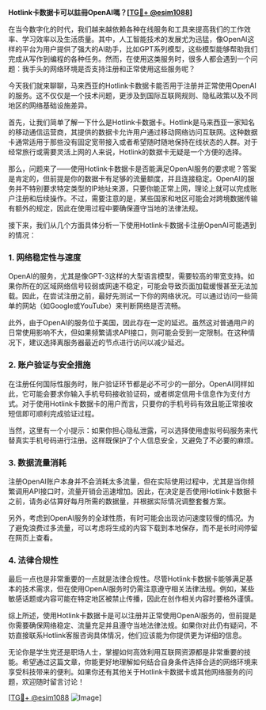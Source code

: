 **Hotlink卡数据卡可以註冊OpenAI嗎？[[TG💪+ @esim1088](https://t.me/s/esim1088)]**

在当今数字化的时代，我们越来越依赖各种在线服务和工具来提高我们的工作效率、学习效率以及生活质量。其中，人工智能技术的发展尤为迅猛，像OpenAI这样的平台为用户提供了强大的AI助手，比如GPT系列模型，这些模型能够帮助我们完成从写作到编程的各种任务。然而，在使用这类服务时，很多人都会遇到一个问题：我手头的网络环境是否支持注册和正常使用这些服务呢？

今天我们就来聊聊，马来西亚的Hotlink卡数据卡能否用于注册并正常使用OpenAI的服务。这不仅仅是一个技术问题，更涉及到国际互联网规则、隐私政策以及不同地区的网络基础设施差异。

首先，让我们简单了解一下什么是Hotlink卡数据卡。Hotlink是马来西亚一家知名的移动通信运营商，其提供的数据卡允许用户通过移动网络访问互联网。这种数据卡通常适用于那些没有固定宽带接入或者希望随时随地保持在线状态的人群。对于经常旅行或需要灵活上网的人来说，Hotlink的数据卡无疑是一个方便的选择。

那么，问题来了——使用Hotlink卡数据卡是否能满足OpenAI服务的要求呢？答案是肯定的，但前提是你的数据卡有足够的流量额度，并且连接稳定。OpenAI的服务并不特别要求特定类型的IP地址来源，只要你能正常上网，理论上就可以完成账户注册和后续操作。不过，需要注意的是，某些国家和地区可能会对跨境数据传输有额外的规定，因此在使用过程中要确保遵守当地的法律法规。

接下来，我们从几个方面具体分析一下使用Hotlink卡数据卡注册OpenAI可能遇到的情况：

### **1. 网络稳定性与速度**
OpenAI的服务，尤其是像GPT-3这样的大型语言模型，需要较高的带宽支持。如果你所在的区域网络信号较弱或网速不稳定，可能会导致页面加载缓慢甚至无法加载。因此，在尝试注册之前，最好先测试一下你的网络状况。可以通过访问一些简单的网站（如Google或YouTube）来判断网络是否流畅。

此外，由于OpenAI的服务位于美国，因此存在一定的延迟。虽然这对普通用户的日常使用影响不大，但如果频繁请求API接口，则可能会受到一定限制。在这种情况下，建议选择离服务器最近的节点进行访问以减少延迟。

### **2. 账户验证与安全措施**
在注册任何国际性服务时，账户验证环节都是必不可少的一部分。OpenAI同样如此，它可能会要求你输入手机号码接收验证码，或者绑定信用卡信息作为支付方式。对于使用Hotlink卡数据卡的用户而言，只要你的手机号码有效且能正常接收短信即可顺利完成验证过程。

当然，这里有一个小提示：如果你担心隐私泄露，可以选择使用虚拟号码服务来代替真实手机号码进行注册。这样既保护了个人信息安全，又避免了不必要的麻烦。

### **3. 数据流量消耗**
注册OpenAI账户本身并不会消耗太多流量，但在实际使用过程中，尤其是当你频繁调用API接口时，流量开销会迅速增加。因此，在决定是否使用Hotlink卡数据卡之前，请务必估算好每月所需的数据量，并根据实际情况调整套餐方案。

另外，考虑到OpenAI服务的全球性质，有时可能会出现访问速度较慢的情况。为了避免浪费过多流量，可以考虑将生成的内容下载到本地保存，而不是长时间停留在网页上查看。

### **4. 法律合规性**
最后一点也是非常重要的一点就是法律合规性。尽管Hotlink卡数据卡能够满足基本的技术需求，但在使用OpenAI服务时仍需注意遵守相关法律法规。例如，某些敏感话题或内容可能在特定地区被禁止传播，因此在创作相关内容时要格外谨慎。

综上所述，使用Hotlink卡数据卡是可以注册并正常使用OpenAI服务的，但前提是你需要确保网络稳定、流量充足并且遵守当地法律法规。如果你对此仍有疑问，不妨直接联系Hotlink客服咨询具体情况，他们应该能为你提供更为详细的信息。

无论你是学生党还是职场人士，掌握如何高效利用互联网资源都是非常重要的技能。希望通过这篇文章，你能更好地理解如何结合自身条件选择合适的网络环境来享受科技带来的便利。如果你还有其他关于Hotlink卡数据卡或其他网络服务的问题，欢迎随时留言讨论！

[[TG💪+ @esim1088](https://t.me/s/esim1088) ![Image](https://i.postimg.cc/4NQfJmqS/Snipaste-2025-05-13-00-14-12.png)]